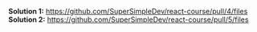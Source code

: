 **Solution 1:** https://github.com/SuperSimpleDev/react-course/pull/4/files <br>
**Solution 2:** https://github.com/SuperSimpleDev/react-course/pull/5/files
